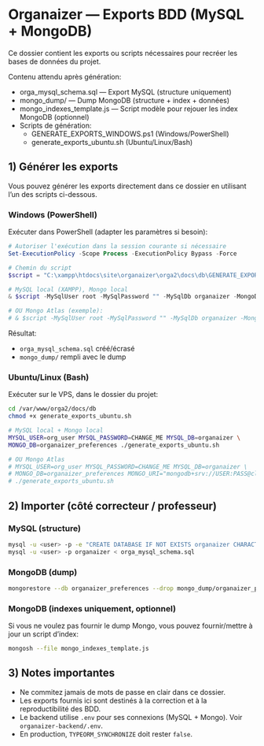 # Organaizer — Exports BDD (MySQL + MongoDB)

Ce dossier contient les exports ou scripts nécessaires pour recréer les bases de données du projet.

Contenu attendu après génération:
- orga_mysql_schema.sql — Export MySQL (structure uniquement)
- mongo_dump/ — Dump MongoDB (structure + index + données)
- mongo_indexes_template.js — Script modèle pour rejouer les index MongoDB (optionnel)
- Scripts de génération:
  - GENERATE_EXPORTS_WINDOWS.ps1 (Windows/PowerShell)
  - generate_exports_ubuntu.sh (Ubuntu/Linux/Bash)


## 1) Générer les exports

Vous pouvez générer les exports directement dans ce dossier en utilisant l’un des scripts ci-dessous.

### Windows (PowerShell)
Exécuter dans PowerShell (adapter les paramètres si besoin):
```powershell
# Autoriser l'exécution dans la session courante si nécessaire
Set-ExecutionPolicy -Scope Process -ExecutionPolicy Bypass -Force

# Chemin du script
$script = "C:\xampp\htdocs\site\organaizer\orga2\docs\db\GENERATE_EXPORTS_WINDOWS.ps1"

# MySQL local (XAMPP), Mongo local
& $script -MySqlUser root -MySqlPassword "" -MySqlDb organaizer -MongoDbName organaizer_preferences

# OU Mongo Atlas (exemple):
# & $script -MySqlUser root -MySqlPassword "" -MySqlDb organaizer -MongoDbName organaizer_preferences -MongoUri "mongodb+srv://USER:PASS@cluster.example.mongodb.net/organaizer_preferences?retryWrites=true&w=majority"
```

Résultat:
- `orga_mysql_schema.sql` créé/écrasé
- `mongo_dump/` rempli avec le dump

### Ubuntu/Linux (Bash)
Exécuter sur le VPS, dans le dossier du projet:
```bash
cd /var/www/orga2/docs/db
chmod +x generate_exports_ubuntu.sh

# MySQL local + Mongo local
MYSQL_USER=org_user MYSQL_PASSWORD=CHANGE_ME MYSQL_DB=organaizer \
MONGO_DB=organaizer_preferences ./generate_exports_ubuntu.sh

# OU Mongo Atlas
# MYSQL_USER=org_user MYSQL_PASSWORD=CHANGE_ME MYSQL_DB=organaizer \
# MONGO_DB=organaizer_preferences MONGO_URI="mongodb+srv://USER:PASS@cluster.example.mongodb.net/organaizer_preferences" \
# ./generate_exports_ubuntu.sh
```


## 2) Importer (côté correcteur / professeur)

### MySQL (structure)
```bash
mysql -u <user> -p -e "CREATE DATABASE IF NOT EXISTS organaizer CHARACTER SET utf8mb4 COLLATE utf8mb4_unicode_ci;"
mysql -u <user> -p organaizer < orga_mysql_schema.sql
```

### MongoDB (dump)
```bash
mongorestore --db organaizer_preferences --drop mongo_dump/organaizer_preferences
```

### MongoDB (indexes uniquement, optionnel)
Si vous ne voulez pas fournir le dump Mongo, vous pouvez fournir/mettre à jour un script d’index:
```bash
mongosh --file mongo_indexes_template.js
```


## 3) Notes importantes
- Ne commitez jamais de mots de passe en clair dans ce dossier.
- Les exports fournis ici sont destinés à la correction et à la reproductibilité des BDD.
- Le backend utilise `.env` pour ses connexions (MySQL + Mongo). Voir `organaizer-backend/.env`.
- En production, `TYPEORM_SYNCHRONIZE` doit rester `false`.
